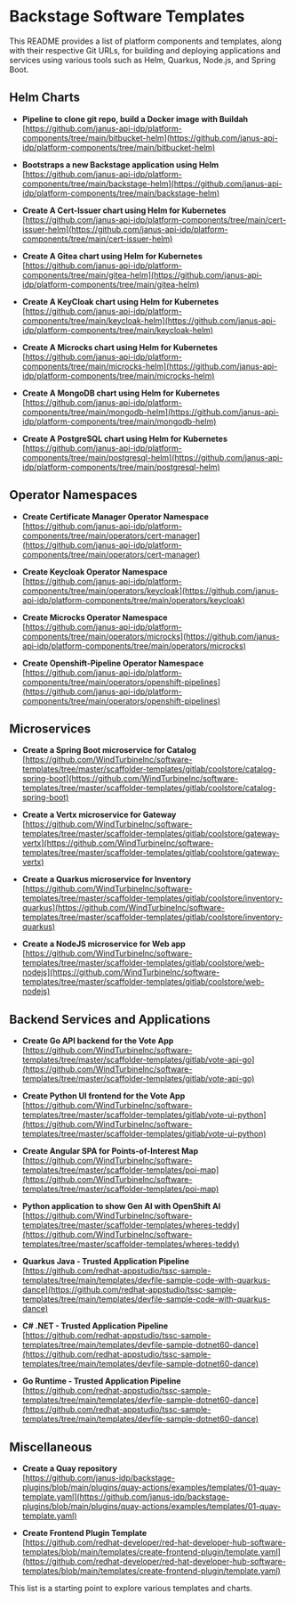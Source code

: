 # Backstage Software Templates

This README provides a list of platform components and templates, along with their respective Git URLs, for building and deploying applications and services using various tools such as Helm, Quarkus, Node.js, and Spring Boot.

## Helm Charts

- **Pipeline to clone git repo, build a Docker image with Buildah**  
  [https://github.com/janus-api-idp/platform-components/tree/main/bitbucket-helm](https://github.com/janus-api-idp/platform-components/tree/main/bitbucket-helm)

- **Bootstraps a new Backstage application using Helm**  
  [https://github.com/janus-api-idp/platform-components/tree/main/backstage-helm](https://github.com/janus-api-idp/platform-components/tree/main/backstage-helm)

- **Create A Cert-Issuer chart using Helm for Kubernetes**  
  [https://github.com/janus-api-idp/platform-components/tree/main/cert-issuer-helm](https://github.com/janus-api-idp/platform-components/tree/main/cert-issuer-helm)

- **Create A Gitea chart using Helm for Kubernetes**  
  [https://github.com/janus-api-idp/platform-components/tree/main/gitea-helm](https://github.com/janus-api-idp/platform-components/tree/main/gitea-helm)

- **Create A KeyCloak chart using Helm for Kubernetes**  
  [https://github.com/janus-api-idp/platform-components/tree/main/keycloak-helm](https://github.com/janus-api-idp/platform-components/tree/main/keycloak-helm)

- **Create A Microcks chart using Helm for Kubernetes**  
  [https://github.com/janus-api-idp/platform-components/tree/main/microcks-helm](https://github.com/janus-api-idp/platform-components/tree/main/microcks-helm)

- **Create A MongoDB chart using Helm for Kubernetes**  
  [https://github.com/janus-api-idp/platform-components/tree/main/mongodb-helm](https://github.com/janus-api-idp/platform-components/tree/main/mongodb-helm)

- **Create A PostgreSQL chart using Helm for Kubernetes**  
  [https://github.com/janus-api-idp/platform-components/tree/main/postgresql-helm](https://github.com/janus-api-idp/platform-components/tree/main/postgresql-helm)

## Operator Namespaces

- **Create Certificate Manager Operator Namespace**  
  [https://github.com/janus-api-idp/platform-components/tree/main/operators/cert-manager](https://github.com/janus-api-idp/platform-components/tree/main/operators/cert-manager)

- **Create Keycloak Operator Namespace**  
  [https://github.com/janus-api-idp/platform-components/tree/main/operators/keycloak](https://github.com/janus-api-idp/platform-components/tree/main/operators/keycloak)

- **Create Microcks Operator Namespace**  
  [https://github.com/janus-api-idp/platform-components/tree/main/operators/microcks](https://github.com/janus-api-idp/platform-components/tree/main/operators/microcks)

- **Create Openshift-Pipeline Operator Namespace**  
  [https://github.com/janus-api-idp/platform-components/tree/main/operators/openshift-pipelines](https://github.com/janus-api-idp/platform-components/tree/main/operators/openshift-pipelines)

## Microservices

- **Create a Spring Boot microservice for Catalog**  
  [https://github.com/WindTurbineInc/software-templates/tree/master/scaffolder-templates/gitlab/coolstore/catalog-spring-boot](https://github.com/WindTurbineInc/software-templates/tree/master/scaffolder-templates/gitlab/coolstore/catalog-spring-boot)

- **Create a Vertx microservice for Gateway**  
  [https://github.com/WindTurbineInc/software-templates/tree/master/scaffolder-templates/gitlab/coolstore/gateway-vertx](https://github.com/WindTurbineInc/software-templates/tree/master/scaffolder-templates/gitlab/coolstore/gateway-vertx)

- **Create a Quarkus microservice for Inventory**  
  [https://github.com/WindTurbineInc/software-templates/tree/master/scaffolder-templates/gitlab/coolstore/inventory-quarkus](https://github.com/WindTurbineInc/software-templates/tree/master/scaffolder-templates/gitlab/coolstore/inventory-quarkus)

- **Create a NodeJS microservice for Web app**  
  [https://github.com/WindTurbineInc/software-templates/tree/master/scaffolder-templates/gitlab/coolstore/web-nodejs](https://github.com/WindTurbineInc/software-templates/tree/master/scaffolder-templates/gitlab/coolstore/web-nodejs)

## Backend Services and Applications

- **Create Go API backend for the Vote App**  
  [https://github.com/WindTurbineInc/software-templates/tree/master/scaffolder-templates/gitlab/vote-api-go](https://github.com/WindTurbineInc/software-templates/tree/master/scaffolder-templates/gitlab/vote-api-go)

- **Create Python UI frontend for the Vote App**  
  [https://github.com/WindTurbineInc/software-templates/tree/master/scaffolder-templates/gitlab/vote-ui-python](https://github.com/WindTurbineInc/software-templates/tree/master/scaffolder-templates/gitlab/vote-ui-python)

- **Create Angular SPA for Points-of-Interest Map**  
  [https://github.com/WindTurbineInc/software-templates/tree/master/scaffolder-templates/poi-map](https://github.com/WindTurbineInc/software-templates/tree/master/scaffolder-templates/poi-map)

- **Python application to show Gen AI with OpenShift AI**  
  [https://github.com/WindTurbineInc/software-templates/tree/master/scaffolder-templates/wheres-teddy](https://github.com/WindTurbineInc/software-templates/tree/master/scaffolder-templates/wheres-teddy)

- **Quarkus Java - Trusted Application Pipeline**  
  [https://github.com/redhat-appstudio/tssc-sample-templates/tree/main/templates/devfile-sample-code-with-quarkus-dance](https://github.com/redhat-appstudio/tssc-sample-templates/tree/main/templates/devfile-sample-code-with-quarkus-dance)

- **C# .NET - Trusted Application Pipeline**  
  [https://github.com/redhat-appstudio/tssc-sample-templates/tree/main/templates/devfile-sample-dotnet60-dance](https://github.com/redhat-appstudio/tssc-sample-templates/tree/main/templates/devfile-sample-dotnet60-dance)

- **Go Runtime - Trusted Application Pipeline**  
  [https://github.com/redhat-appstudio/tssc-sample-templates/tree/main/templates/devfile-sample-dotnet60-dance](https://github.com/redhat-appstudio/tssc-sample-templates/tree/main/templates/devfile-sample-dotnet60-dance)

## Miscellaneous

- **Create a Quay repository**  
  [https://github.com/janus-idp/backstage-plugins/blob/main/plugins/quay-actions/examples/templates/01-quay-template.yaml](https://github.com/janus-idp/backstage-plugins/blob/main/plugins/quay-actions/examples/templates/01-quay-template.yaml)

- **Create Frontend Plugin Template**  
  [https://github.com/redhat-developer/red-hat-developer-hub-software-templates/blob/main/templates/create-frontend-plugin/template.yaml](https://github.com/redhat-developer/red-hat-developer-hub-software-templates/blob/main/templates/create-frontend-plugin/template.yaml)

This list is a starting point to explore various templates and charts.
